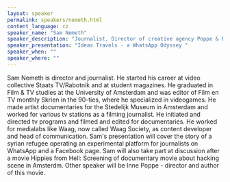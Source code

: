 ```yaml
---
layout: speaker
permalink: speakers/nemeth.html
content_language: cz
speaker_name: "Sam Nemeth"
speaker_description: "Journalist, Director of creative agency Poppe & Partners"
speaker_presentation: "Ideas Travels - a WhatsApp Odyssey "
speaker_when: ""
speaker_where: ""
---
```

Sam Nemeth is director and journalist. He started his career at video collective Staats TV/Rabotnik and at student magazines. He graduated in Film & TV studies at the University of Amsterdam and was editor of  Film en TV monthly Skrien in the 90-ties, where he specialized in videogames. He made artist documentaries for the Stedelijk Museum in Amsterdam and worked for various tv stations as a filming journalist. He initiated and directed tv programs and filmed and edited for documentaries. He worked for medialabs like Waag, now called Waag Society, as content developer and head of communication. Sam's presentation will cover the story of a syrian refugee operating an experimental platform for journalists on WhatsApp and a Facebook page. Sam will also take part at discussion after a movie Hippies from Hell: Screening of documentary movie about hacking scene in Amsterdm. Other speaker will be Inne Poppe - director and author of this movie. 
